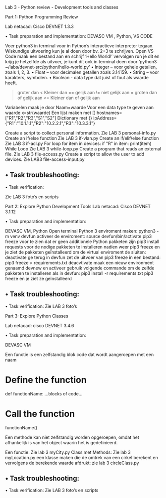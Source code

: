 Lab 3 - Python review - Development tools and classes

 Part 1: Python Programming Review

 Lab netacad: Cisco DEVNET 1.3.3

  • Task preparation and implementation: DEVASC VM , Python, VS CODE

   Voer python3 in terminal voor in Python’s interactieve interpreter tegaan.
   Wiskundige uitvoering kun je al doen door bv. 2+3 te schrijven.
   Open VS Code maak een bestand aan en schrijf ‘Hello World!’ vervolgen run je dit en krijg je hetzelfde als uitvoer, je kunt dit ook in terminal doen door ‘python3 ~/labs/devnet-src/python/hello-world.py’
   • Integer – voor gehele getallen, zoals 1, 2, 3.
   • Float – voor decimalen getallen zoals 3.14159.
   • String – voor karakters, symbolen.
   • Boolean - data type dat juist of fout als waarde heeft.

   > groter dan
   < Kleiner dan
   == gelijk aan
   != niet gelijk aan
   >= groten dan of gelijk aan
   <= Kleiner dan of gelijk aan

   Variabelen maak je door Naam=waarde
   Voor een data type te geven aan waarde x=str(waarde)
   Een lijst maken met [] hostnames=["R1","R2","R3","S1","S2"]
   Dictionary met {} ipAddress={"R1":"10.1.1.1","R2":"10.2.2.1","R3":"10.3.3.1"}

   Create a script to collect personal information. 
   Zie LAB 3 personal-info.py
   Create an if/else function
   Zie LAB 3 if-vlan.py
   Create an if/elif/else function
   Zie LAB 3 if-acl.py
   For loop 
   for item in devices:
   if "R" in item:
   print(item)
   While Loop
   Zie LAB 3 while-loop.py
   Create a program that reads an external file.
   Zie LAB 3 file-access.py
   Create a script to allow the user to add devices.
   Zie LAB3 file-access-input.py

  • Task troubleshooting:
   -
  • Task verification:

   Zie LAB 3 foto’s en scripts



 Part 2: Explore Python Development Tools
 Lab netacad: Cisco DEVNET 3.1.12

  • Task preparation and implementation:

   DEVASC VM, Python
   Open terminal
   Python 3 enviroment maken: python3 -m venv devfun activeer de enviroment: source devfun/bin/activate
   pip3 freeze voor te zien dat er geen additionele Python pakketen zijn
   pip3 install requests voor de nodige pakketen te installeren 
   nadien weer pip3 freeze en je ziet de pakketen geïnstalleerd
   om de virtual enviroment de sluiten: deactivate
   ge terug in devfun
   zet de uitvoer van pip3 freeze in een bestand: pip3 freeze > requirements.txt
   deacvtivate
   maak een nieuw environment genaamd devnew en activeer
   gebruik volgende commande om de zelfde pakketen te installeren als in devfun:
   pip3 install -r requirements.txt
   pip3 freeze en je ziet ze geïnstalleerd

  • Task troubleshooting:
   -
  • Task verification:
   Zie LAB 3 foto’s 

 Part 3: Explore Python Classes

 Lab netacad: cisco DEVNET 3.4.6

  • Task preparation and implementation:

   DEVASC VM

   Een functie is een zelfstandig blok code dat wordt aangeroepen met een naam
   # Define the function
   def functionName:
    ...blocks of code...
   # Call the function
   functionName()

   Een methode kan niet zelfstandig worden opgeroepen, omdat het afhankelijk is van het object waarin het is gedefinieerd.

   Een functie:
   Zie lab 3 myCity.py
   Class met Methods:
   Zie lab 3 myLocation.py
   een klasse maken die de omtrek van een cirkel berekent en vervolgens de berekende waarde afdrukt:
   zie lab 3 circleClass.py

  • Task troubleshooting:
   -
  • Task verification:
   Zie LAB 3 foto’s en scripts
